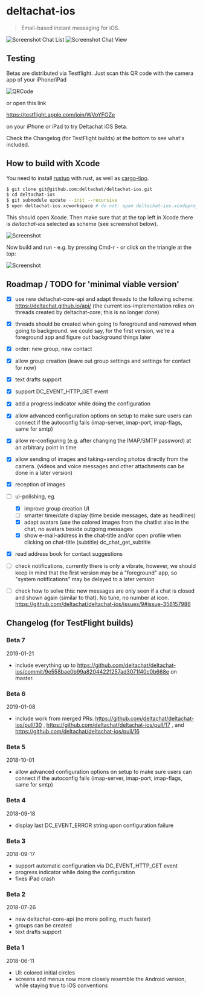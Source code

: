 # deltachat-ios

>  Email-based instant messaging for iOS.



![Screenshot Chat List](supporting_images/screenshot_chat_list.png) ![Screenshot Chat View](supporting_images/screenshot_chat_view.png)

## Testing

Betas are distributed via Testflight. Just scan this QR code with the camera app of your iPhone/iPad

![QRCode](supporting_images/deltachat_testflight_qrcode.png)

or open this link

https://testflight.apple.com/join/WVoYFOZe

on your iPhone or iPad to try Deltachat iOS Beta.

Check the Changelog (for TestFlight builds) at the bottom to see what's included.

## How to build with Xcode

You need to install [rustup](https://rustup.rs/) with rust, as well as [cargo-lipo](https://github.com/TimNN/cargo-lipo#installation).

```bash
$ git clone git@github.com:deltachat/deltachat-ios.git
$ cd deltachat-ios
$ git submodule update --init --recursive
$ open deltachat-ios.xcworkspace # do not: open deltachat-ios.xcodeproj
```

This should open Xcode. Then make sure that at the top left in Xcode there is *deltachat-ios* selected as scheme (see screenshot below).

![Screenshot](supporting_images/screenshot_scheme_selection.png)

Now build and run - e.g. by pressing Cmd-r - or click on the triangle at the top:

![Screenshot](supporting_images/screenshot_build_and_run.png)

## Roadmap / TODO for 'minimal viable version'

- [X] use new deltachat-core-api and
 adapt threads to the following scheme:
 https://deltachat.github.io/api/
 (the current ios-implementation relies on
 threads created by deltachat-core; this is no longer done)
- [X] threads should be created when going to foreground
 and removed when going to background.
 we could say, for the first version, we're a foreground app
 and figure out background things later
- [X] order: new group, new contact
- [X] allow group creation (leave out group settings
      and settings for contact for now)
- [X] text drafts support
- [X] support DC_EVENT_HTTP_GET event
- [X] add a progress indicator while doing the configuration
- [X] allow advanced configuration options on setup
      to make sure users can connect if the autoconfig fails
      (imap-server, imap-port, imap-flags, same for smtp)
- [X] allow re-configuring (e.g. after changing the IMAP/SMTP password) at
      an arbitrary point in time
- [X] allow sending of images
      and taking+sending photos directly from the camera.
      (videos and voice messages
      and other attachments can be done in a later version)
- [x] reception of images
- [ ] ui-polishing, eg.
  - [x] improve group creation UI
  - [ ] smarter time/date display
    (time beside messages, date as headlines)
  - [x] adapt avatars (use the colored images from the chatlist
    also in the chat, no avatars beside outgoing messages
  - [x] show e-mail-address in the chat-title and/or open profile
    when clicking on chat-title
    (subtitle) dc_chat_get_subtitle
- [x] read address book for contact suggestions
- [ ] check notifications, currently there is only a vibrate,
      however, we should keep in mind that the first version
      may be a "foreground" app, so "system notifications" may
      be delayed to a later version
- [ ] check how to solve this: new messages are only seen if a chat is closed and shown again (similar to that). No tune, no number at icon. https://github.com/deltachat/deltachat-ios/issues/9#issue-356157986


## Changelog (for TestFlight builds)

### Beta 7
2019-01-21

- include everything up to https://github.com/deltachat/deltachat-ios/commit/9e558bae0b99a8204422f257ad3071f40c0b668e on master.

### Beta 6
2019-01-08

- include work from merged PRs: https://github.com/deltachat/deltachat-ios/pull/30 , https://github.com/deltachat/deltachat-ios/pull/17 , and https://github.com/deltachat/deltachat-ios/pull/16

### Beta 5
2018-10-01

- allow advanced configuration options on setup to make sure users can connect if the autoconfig fails (imap-server, imap-port, imap-flags, same for smtp)

### Beta 4
2018-09-18

- display last DC_EVENT_ERROR string upon configuration failure

### Beta 3
2018-09-17

- support automatic configuration via DC_EVENT_HTTP_GET event
- progress indicator while doing the configuration
- fixes iPad crash

### Beta 2
2018-07-26

- new deltachat-core-api (no more polling, much faster)
- groups can be created
- text drafts support

### Beta 1
2018-06-11

- UI: colored initial circles
- screens and menus now more closely resemble the Android version, while staying true to iOS conventions
